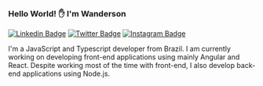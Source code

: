### Hello World! ✋ I'm Wanderson

[![Linkedin Badge](https://img.shields.io/badge/LinkedIn-0077B5?style=for-the-badge&logo=linkedin&logoColor=whitee&link=https://www.linkedin.com/in/wandersoncesar/)](https://www.linkedin.com/in/wandersoncesar/)
[![Twitter Badge](https://img.shields.io/badge/Twitter-1DA1F2?style=for-the-badge&logo=twitter&logoColor=white&link=https://twitter.com/_wandersoncesar)](https://twitter.com/_wandersoncesar)
[![Instagram Badge](	https://img.shields.io/badge/Instagram-E4405F?style=for-the-badge&logo=instagram&logoColor=white&link=https://www.instagram.com/wandersoncesar.dev)](https://www.instagram.com/wandersoncesar.dev)

I'm a JavaScript and Typescript developer from Brazil. I am currently working on developing front-end applications using mainly Angular and React.
Despite working most of the time with front-end, I also develop back-end applications using Node.js.

<!--
**wandersoncesar/wandersoncesar** is a ✨ _special_ ✨ repository because its `README.md` (this file) appears on your GitHub profile.

Here are some ideas to get you started:

- 🔭 I’m currently working on ...
- 🌱 I’m currently learning ...
- 👯 I’m looking to collaborate on ...
- 🤔 I’m looking for help with ...
- 💬 Ask me about ...
- 📫 How to reach me: ...
- 😄 Pronouns: ...
- ⚡ Fun fact: ...
-->
